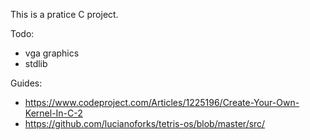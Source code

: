 This is a pratice C project.

Todo:
* vga graphics
* stdlib

Guides:
* https://www.codeproject.com/Articles/1225196/Create-Your-Own-Kernel-In-C-2
* https://github.com/lucianoforks/tetris-os/blob/master/src/